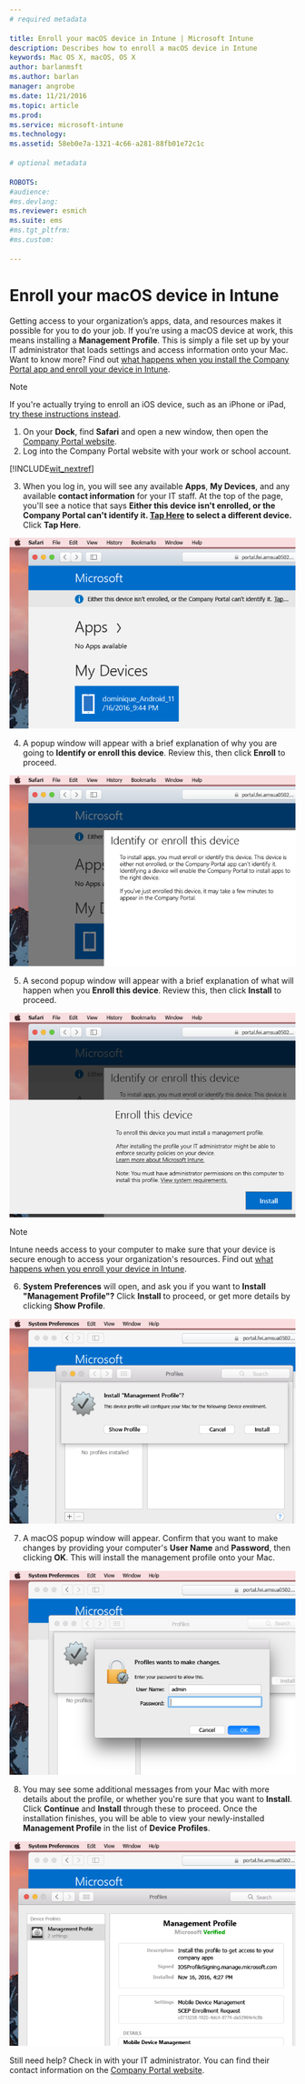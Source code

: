 ```yaml
---
# required metadata

title: Enroll your macOS device in Intune | Microsoft Intune
description: Describes how to enroll a macOS device in Intune
keywords: Mac OS X, macOS, OS X
author: barlanmsft
ms.author: barlan
manager: angrobe
ms.date: 11/21/2016
ms.topic: article
ms.prod:
ms.service: microsoft-intune
ms.technology:
ms.assetid: 58eb0e7a-1321-4c66-a281-88fb01e72c1c

# optional metadata

ROBOTS:
#audience:
#ms.devlang:
ms.reviewer: esmich
ms.suite: ems
#ms.tgt_pltfrm:
#ms.custom:

---
```


# Enroll your macOS device in Intune

Getting access to your organization’s apps, data, and resources makes it possible for you to do your job. If you're using a macOS device at work, this means installing a __Management Profile__. This is simply a file set up by your IT administrator that loads settings and access information onto your Mac. Want to know more? Find out [what happens when you install the Company Portal app and enroll your device in Intune](what-happens-if-you-install-the-company-portal-app-and-enroll-your-device-in-intune-ios.md).

  > [!NOTE]
  > If you're actually trying to enroll an iOS device, such as an iPhone or iPad, [try these instructions instead](enroll-your-device-in-intune-ios.md).

1. On your __Dock__, find __Safari__ and open a new window, then open the [Company Portal website](http://portal.manage.microsoft.com).
2. Log into the Company Portal website with your work or school account.

  [!INCLUDE[wit_nextref](../includes/end-user-password-guidance.md)]

3. When you log in, you will see any available __Apps__, __My Devices__, and any available __contact information__ for your IT staff. At the top of the page, you'll see a notice that says **Either this device isn't enrolled, or the Company Portal can't identify it. <u>Tap Here</u> to select a different device.** Click __Tap Here__.

 ![Company Portal macOS Landing Page](./media/macOS_enroll_001_landing_page.png)

4. A popup window will appear with a brief explanation of why you are going to __Identify or enroll this device__. Review this, then click __Enroll__ to proceed.

 ![Identify or Enroll this Device macOS](./media/macOS_enroll_002_IDenroll_popup.png)

5. A second popup window will appear with a brief explanation of what will happen when you __Enroll this device__. Review this, then click __Install__ to proceed.

 ![Enroll this device macOS](./media/macOS_enroll_003_enroll_popup.png)

  > [!NOTE]
  > Intune needs access to your computer to make sure that your device is secure enough to access your organization's resources. Find out [what happens when you enroll your device in Intune](what-happens-if-you-install-the-Company-Portal-app-and-enroll-your-device-in-intune-ios.md).

6. __System Preferences__ will open, and ask you if you want to __Install "Management Profile"?__ Click __Install__ to proceed, or get more details by clicking __Show Profile__.

 ![Install Management Profile](./media/macOS_enroll_004_sysprefs_mgmt_profile.png)

7. A macOS popup window will appear. Confirm that you want to make changes by providing your computer's __User Name__ and __Password__, then clicking __OK__. This will install the management profile onto your Mac.

 ![macOS Profile Install Popup](./media/macOS_enroll_005_sysprefs_admin_login.png)

8. You may see some additional messages from your Mac with more details about the profile, or whether you're sure that you want to __Install__. Click __Continue__ and __Install__ through these to proceed. Once the installation finishes, you will be able to view your newly-installed __Management Profile__ in the list of __Device Profiles__.

 ![macOS Profile Installed](./media/macOS_enroll_006_sysprefs_installed_profile.png)

Still need help? Check in with your IT administrator. You can find their contact information on the [Company Portal website](http://portal.manage.microsoft.com).
